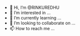 - 👋 Hi, I’m @RINKUREDHU
- 👀 I’m interested in ...
- 🌱 I’m currently learning ...
- 💞️ I’m looking to collaborate on ...
- 📫 How to reach me ...

<!---
RINKUREDHU/RINKUREDHU is a ✨ special ✨ repository because its `README.md` (this file) appears on your GitHub profile.
You can click the Preview link to take a look at your changes.
--->
